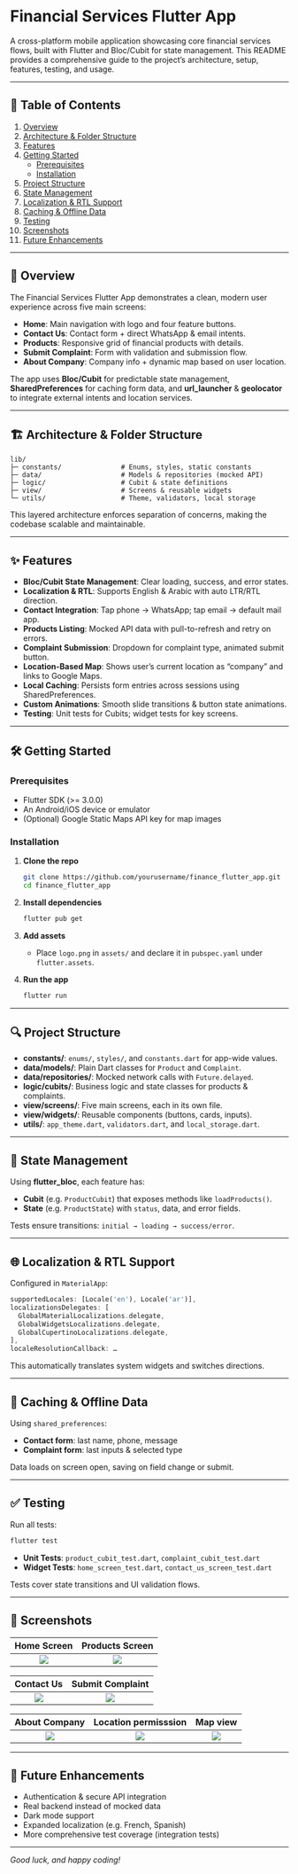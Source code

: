 # Financial Services Flutter App

A cross-platform mobile application showcasing core financial services flows, built with Flutter and Bloc/Cubit for state management. This README provides a comprehensive guide to the project’s architecture, setup, features, testing, and usage.

---

## 📑 Table of Contents

1. [Overview](#overview)
2. [Architecture & Folder Structure](#architecture--folder-structure)
3. [Features](#features)
4. [Getting Started](#getting-started)
   - [Prerequisites](#prerequisites)
   - [Installation](#installation)
5. [Project Structure](#project-structure)
6. [State Management](#state-management)
7. [Localization & RTL Support](#localization--rtl-support)
8. [Caching & Offline Data](#caching--offline-data)
9. [Testing](#testing)
10. [Screenshots](#screenshots)
11. [Future Enhancements](#future-enhancements)

---

## 🚀 Overview

The Financial Services Flutter App demonstrates a clean, modern user experience across five main screens:

- **Home**: Main navigation with logo and four feature buttons.
- **Contact Us**: Contact form + direct WhatsApp & email intents.
- **Products**: Responsive grid of financial products with details.
- **Submit Complaint**: Form with validation and submission flow.
- **About Company**: Company info + dynamic map based on user location.

The app uses **Bloc/Cubit** for predictable state management, **SharedPreferences** for caching form data, and **url_launcher** & **geolocator** to integrate external intents and location services.

---

## 🏗 Architecture & Folder Structure

```
lib/
├─ constants/               # Enums, styles, static constants
├─ data/                    # Models & repositories (mocked API)
├─ logic/                   # Cubit & state definitions
├─ view/                    # Screens & reusable widgets
└─ utils/                   # Theme, validators, local storage
```

This layered architecture enforces separation of concerns, making the codebase scalable and maintainable.

---

## ✨ Features

- **Bloc/Cubit State Management**: Clear loading, success, and error states.
- **Localization & RTL**: Supports English & Arabic with auto LTR/RTL direction.
- **Contact Integration**: Tap phone → WhatsApp; tap email → default mail app.
- **Products Listing**: Mocked API data with pull-to-refresh and retry on errors.
- **Complaint Submission**: Dropdown for complaint type, animated submit button.
- **Location-Based Map**: Shows user’s current location as “company” and links to Google Maps.
- **Local Caching**: Persists form entries across sessions using SharedPreferences.
- **Custom Animations**: Smooth slide transitions & button state animations.
- **Testing**: Unit tests for Cubits; widget tests for key screens.

---

## 🛠 Getting Started

### Prerequisites

- Flutter SDK (>= 3.0.0)
- An Android/iOS device or emulator
- (Optional) Google Static Maps API key for map images

### Installation

1. **Clone the repo**
   ```bash
   git clone https://github.com/yourusername/finance_flutter_app.git
   cd finance_flutter_app
   ```

2. **Install dependencies**
   ```bash
   flutter pub get
   ```

3. **Add assets**
   - Place `logo.png` in `assets/` and declare it in `pubspec.yaml` under `flutter.assets`.

4. **Run the app**
   ```bash
   flutter run
   ```

---

## 🔍 Project Structure

- **constants/**: `enums/`, `styles/`, and `constants.dart` for app-wide values.
- **data/models/**: Plain Dart classes for `Product` and `Complaint`.
- **data/repositories/**: Mocked network calls with `Future.delayed`.
- **logic/cubits/**: Business logic and state classes for products & complaints.
- **view/screens/**: Five main screens, each in its own file.
- **view/widgets/**: Reusable components (buttons, cards, inputs).
- **utils/**: `app_theme.dart`, `validators.dart`, and `local_storage.dart`.

---

## 🧩 State Management

Using **flutter_bloc**, each feature has:

- **Cubit** (e.g. `ProductCubit`) that exposes methods like `loadProducts()`.
- **State** (e.g. `ProductState`) with `status`, data, and error fields.

Tests ensure transitions: `initial → loading → success/error`.

---

## 🌐 Localization & RTL Support

Configured in `MaterialApp`:

```dart
supportedLocales: [Locale('en'), Locale('ar')],
localizationsDelegates: [
  GlobalMaterialLocalizations.delegate,
  GlobalWidgetsLocalizations.delegate,
  GlobalCupertinoLocalizations.delegate,
],
localeResolutionCallback: …
```

This automatically translates system widgets and switches directions.

---

## 💾 Caching & Offline Data

Using `shared_preferences`:

- **Contact form**: last name, phone, message
- **Complaint form**: last inputs & selected type

Data loads on screen open, saving on field change or submit.

---

## ✅ Testing

Run all tests:
```bash
flutter test
```

- **Unit Tests**: `product_cubit_test.dart`, `complaint_cubit_test.dart`
- **Widget Tests**: `home_screen_test.dart`, `contact_us_screen_test.dart`

Tests cover state transitions and UI validation flows.

---

## 📸 Screenshots

| Home Screen | Products Screen |
| :---------: | :-------------: |
| ![](assets/screenshots/home_screen.jpg) | ![](assets/screenshots/products_screen.jpg) |

| Contact Us | Submit Complaint |
| :--------: | :---------------: |
| ![](assets/screenshots/contact_us_screen.jpg) | ![](assets/screenshots/complaint_screen.jpg) |

| About Company | Location permisssion | Map view |
| :-----------: | :--------: | :--------: |
| ![](assets/screenshots/about_compant_screen.jpg) | ![](assets/screenshots/location_permission_screen.jpg) | ![](assets/screenshots/location_widget.jpg) |

---

## 🚀 Future Enhancements

- Authentication & secure API integration
- Real backend instead of mocked data
- Dark mode support
- Expanded localization (e.g. French, Spanish)
- More comprehensive test coverage (integration tests)

---

*Good luck, and happy coding!*


